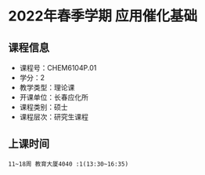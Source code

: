 # 2022年春季学期 应用催化基础 






## 课程信息

- 课程号：CHEM6104P.01
- 学分：2
- 教学类型：理论课
- 开课单位：长春应化所
- 课程类别：硕士
- 课程层次：研究生课程

## 上课时间

```
11~18周 教育大厦4040 :1(13:30~16:35)
```


